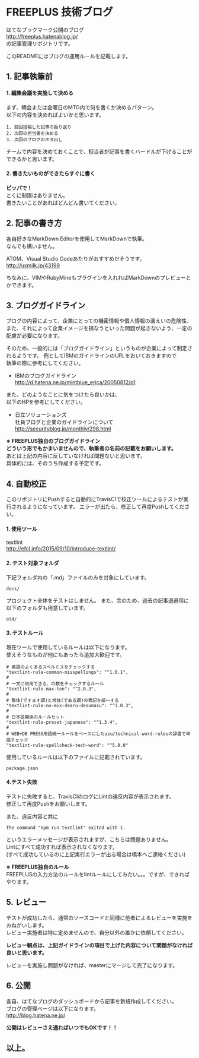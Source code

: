 # FREEPLUS 技術ブログ

はてなブックマーク公開のブログ  
http://freeplus.hatenablog.jp/  
の記事管理リポジトリです。

このREADMEにはブログの運用ルールを記載します。


## 1. 記事執筆前

#### 1. 編集会議を実施して決める
まず、朝会または金曜日のMTG内で何を書くか決めるパターン。  
以下の内容を決めればよいかと思います。

````
1. 前回投稿した記事の振り返り
2. 次回の担当者を決める
3. 次回のブログのネタ出し
````

チームで内容を決めておくことで、担当者が記事を書くハードルが下げることができるかと思います。

#### 2. 書きたいものができたらすぐに書く
**ピッパで！**  
とくに制限はありません。  
書きたいことがあればどんどん書いてください。

## 2. 記事の書き方
各自好きなMarkDown Editorを使用してMarkDownで執筆。  
なんでも構いません。

ATOM、Visual Studio Codeあたりがおすすめだそうです。  
http://uxmilk.jp/43199  

ちなみに、VIMやRubyMineもプラグインを入れればMarkDownのプレビューとかできます。

## 3. ブログガイドライン
ブログの内容によって、企業にとっての機密情報や個人情報の漏えいの危険性、  
また、それによって企業イメージを損なうといった問題が起きないよう、一定の配慮が必要になります。

そのため、一般的には「ブログガイドライン」というものが企業によって制定されるようです。
例としてIBMのガイドラインのURLをおいておきますので  
執筆の際に参考にしてください。

- IBMのブログガイドライン  
http://d.hatena.ne.jp/mintblue_erica/20050812/p1  

また、どのようなことに気をつけたら良いかは、  
以下のHPを参考にしてください。

- 日立ソリューションズ  
社員ブログと企業のガイドラインについて  
http://securityblog.jp/monthly/298.html

**※ FREEPLUS独自のブログガイドライン**   
**どういう形でもかまいませんので、執筆者の名前の記載をお願いします。**  
あとは上記の内容に反していなければ問題ないと思います。    
具体的には、そのうち作成する予定です。

## 4. 自動校正
このリポジトリにPushすると自動的にTravisCIで校正ツールによるテストが実行されるようになっています。
エラーが出たら、修正して再度Pushしてください。

#### 1. 使用ツール  
textlint  
http://efcl.info/2015/09/10/introduce-textlint/

#### 2. テスト対象フォルダ  
下記フォルダ内の「.md」ファイルのみを対象にしています。  
  ````
  docs/
  ````
  プロジェクト全体をテストはしません。
  また、念のため、過去の記事退避用に以下のフォルダも用意しています。
  ````
  old/
  ````

#### 3. テストルール
現在ツールで使用しているルールは以下になります。  
使えそうなものが他にもあったら追加大歓迎です。

````
# 英語のよくあるスペルミスをチェックする  
"textlint-rule-common-misspellings": "^1.0.1",
#
# 一文に利用できる、の数をチェックするルール
"textlint-rule-max-ten": "^2.0.3",
#
# 敬体(ですます調)と常体(である調)の表記を統一する
"textlint-rule-no-mix-dearu-desumasu": "^3.0.3",
#
# 日本語関係のルールセット
"textlint-rule-preset-japanese": "^1.3.4",
#
# WEB+DB PRESS用語統一ルールをベースにしたazu/technical-word-rulesの辞書で単語チェック
"textlint-rule-spellcheck-tech-word": "^5.0.0"
````

使用しているルールは以下のファイルに記載されています。
````
package.json
````

#### 4.テスト失敗   
テストに失敗すると、TravisCIのログにLintの違反内容が表示されます。  
修正して再度Pushをお願いします。

また、違反内容と共に
````
The command "npm run textlint" exited with 1.
````
というエラーメッセージが表示されますが、こちらは問題ありません。  
Lintにすべて成功すれば表示されなくなります。  
(すべて成功しているのに上記実行エラーが出る場合は橋本へご連絡ください)

**※ FREEPLUS独自のルール**  
FREEPLUSの入力方法のルールをlintルールにしてみたい。。。ですが、できればやります。

## 5. レビュー
テストが成功したら、通常のソースコードと同様に他者によるレビューを実施をおねがいします。  
レビュー実施者は特に定めませんので、自分以外の誰かに依頼してください。

**レビュー観点は、上記ガイドラインの項目で上げた内容について問題がなければ良いと思います。**

レビューを実施し問題がなければ、masterにマージして完了になります。


## 6. 公開
各自、はてなブログのダッシュボードから記事を新規作成してください。  
ブログの管理ページは以下になります。  
http://blog.hatena.ne.jp/

**公開はレビューさえ通ればいつでもOKです！！**

## 以上。


